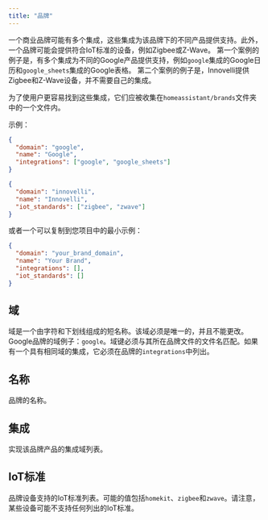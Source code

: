 ```yaml
---
title: "品牌"
---
```


一个商业品牌可能有多个集成，这些集成为该品牌下的不同产品提供支持。此外，一个品牌可能会提供符合IoT标准的设备，例如Zigbee或Z-Wave。
第一个案例的例子是，有多个集成为不同的Google产品提供支持，例如`google`集成的Google日历和`google_sheets`集成的Google表格。
第二个案例的例子是，Innovelli提供Zigbee和Z-Wave设备，并不需要自己的集成。

为了使用户更容易找到这些集成，它们应被收集在`homeassistant/brands`文件夹中的一个文件内。

示例：
```json
{
  "domain": "google",
  "name": "Google",
  "integrations": ["google", "google_sheets"]
}
```

```json
{
  "domain": "innovelli",
  "name": "Innovelli",
  "iot_standards": ["zigbee", "zwave"]
}
```

或者一个可以复制到您项目中的最小示例：

```json
{
  "domain": "your_brand_domain",
  "name": "Your Brand",
  "integrations": [],
  "iot_standards": []
}
```

## 域

域是一个由字符和下划线组成的短名称。该域必须是唯一的，并且不能更改。Google品牌的域例子：`google`。域键必须与其所在品牌文件的文件名匹配。如果有一个具有相同域的集成，它必须在品牌的`integrations`中列出。

## 名称

品牌的名称。

## 集成

实现该品牌产品的集成域列表。

## IoT标准

品牌设备支持的IoT标准列表。可能的值包括`homekit`、`zigbee`和`zwave`。请注意，某些设备可能不支持任何列出的IoT标准。